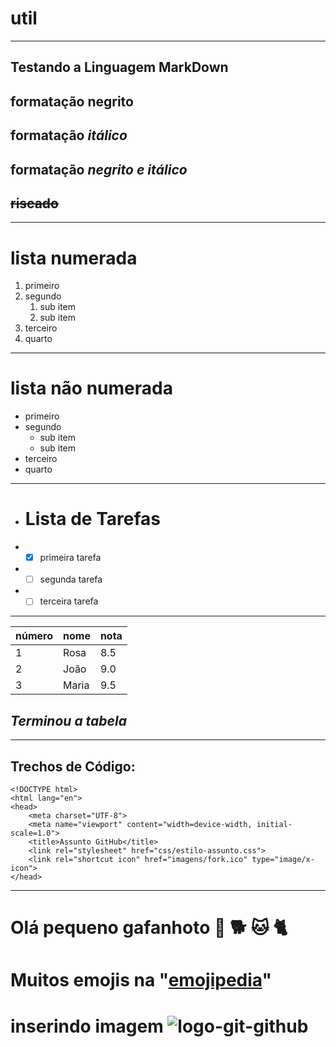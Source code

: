 # util
---
## Testando a **Linguagem MarkDown**
## formatação **negrito**
## formatação *itálico*
## formatação __*negrito e itálico*__
## ~~riscado~~
---
# lista numerada
1. primeiro
2. segundo
   1. sub item
   2. sub item
3. terceiro
4. quarto
---
# lista não numerada
* primeiro
* segundo
   * sub item
   * sub item
* terceiro
* quarto
---
* # Lista de Tarefas
* -[x] primeira tarefa
* -[ ] segunda tarefa
* -[ ] terceira tarefa
---
número | nome | nota
---|---|---
1 | Rosa | 8.5
2 | João | 9.0
3 | Maria | 9.5

## __*Terminou a tabela*__
---
## Trechos de Código:
```
<!DOCTYPE html>
<html lang="en">
<head>
    <meta charset="UTF-8">
    <meta name="viewport" content="width=device-width, initial-scale=1.0">
    <title>Assunto GitHub</title>
    <link rel="stylesheet" href="css/estilo-assunto.css">
    <link rel="shortcut icon" href="imagens/fork.ico" type="image/x-icon">
</head>
```
---
# Olá pequeno gafanhoto 🖖 🐕 🐱 🐈 
# Muitos emojis na "[emojipedia](https://emojipedia.org/)"
# inserindo imagem ![logo-git-github](https://github.com/HumbertoEliaSoares01/util/assets/154738723/f5709e7d-030a-40c2-ae18-5fe69e10d83c)
